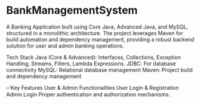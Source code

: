 # BankManagementSystem
A Banking Application built using Core Java, Advanced Java, and MySQL, structured in a monolithic architecture. The project leverages Maven for build automation and dependency management, providing a robust backend solution for user and admin banking operations.

Tech Stack
Java (Core & Advanced): Interfaces, Collections, Exception Handling, Streams, Filters, Lambda Expressions.
JDBC: For database connectivity
MySQL: Relational database management
Maven: Project build and dependency management

✅Key Features
User & Admin Functionalities
User Login & Registration
Admin Login
Proper authentication and authorization mechanisms.
